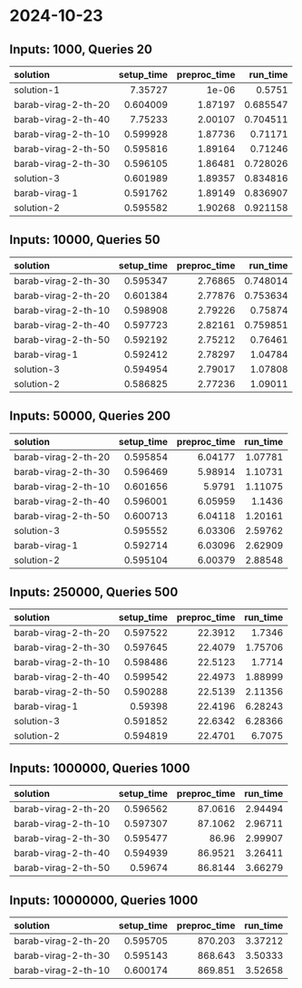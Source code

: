 # 2024-10-23

## Inputs: 1000, Queries 20

| solution            |   setup_time |   preproc_time |   run_time |
|:--------------------|-------------:|---------------:|-----------:|
| solution-1          |     7.35727  |        1e-06   |   0.5751   |
| barab-virag-2-th-20 |     0.604009 |        1.87197 |   0.685547 |
| barab-virag-2-th-40 |     7.75233  |        2.00107 |   0.704511 |
| barab-virag-2-th-10 |     0.599928 |        1.87736 |   0.71171  |
| barab-virag-2-th-50 |     0.595816 |        1.89164 |   0.71246  |
| barab-virag-2-th-30 |     0.596105 |        1.86481 |   0.728026 |
| solution-3          |     0.601989 |        1.89357 |   0.834816 |
| barab-virag-1       |     0.591762 |        1.89149 |   0.836907 |
| solution-2          |     0.595582 |        1.90268 |   0.921158 |

## Inputs: 10000, Queries 50

| solution            |   setup_time |   preproc_time |   run_time |
|:--------------------|-------------:|---------------:|-----------:|
| barab-virag-2-th-30 |     0.595347 |        2.76865 |   0.748014 |
| barab-virag-2-th-20 |     0.601384 |        2.77876 |   0.753634 |
| barab-virag-2-th-10 |     0.598908 |        2.79226 |   0.75874  |
| barab-virag-2-th-40 |     0.597723 |        2.82161 |   0.759851 |
| barab-virag-2-th-50 |     0.592192 |        2.75212 |   0.76461  |
| barab-virag-1       |     0.592412 |        2.78297 |   1.04784  |
| solution-3          |     0.594954 |        2.79017 |   1.07808  |
| solution-2          |     0.586825 |        2.77236 |   1.09011  |

## Inputs: 50000, Queries 200

| solution            |   setup_time |   preproc_time |   run_time |
|:--------------------|-------------:|---------------:|-----------:|
| barab-virag-2-th-20 |     0.595854 |        6.04177 |    1.07781 |
| barab-virag-2-th-30 |     0.596469 |        5.98914 |    1.10731 |
| barab-virag-2-th-10 |     0.601656 |        5.9791  |    1.11075 |
| barab-virag-2-th-40 |     0.596001 |        6.05959 |    1.1436  |
| barab-virag-2-th-50 |     0.600713 |        6.04118 |    1.20161 |
| solution-3          |     0.595552 |        6.03306 |    2.59762 |
| barab-virag-1       |     0.592714 |        6.03096 |    2.62909 |
| solution-2          |     0.595104 |        6.00379 |    2.88548 |

## Inputs: 250000, Queries 500

| solution            |   setup_time |   preproc_time |   run_time |
|:--------------------|-------------:|---------------:|-----------:|
| barab-virag-2-th-20 |     0.597522 |        22.3912 |    1.7346  |
| barab-virag-2-th-30 |     0.597645 |        22.4079 |    1.75706 |
| barab-virag-2-th-10 |     0.598486 |        22.5123 |    1.7714  |
| barab-virag-2-th-40 |     0.599542 |        22.4973 |    1.88999 |
| barab-virag-2-th-50 |     0.590288 |        22.5139 |    2.11356 |
| barab-virag-1       |     0.59398  |        22.4196 |    6.28243 |
| solution-3          |     0.591852 |        22.6342 |    6.28366 |
| solution-2          |     0.594819 |        22.4701 |    6.7075  |

## Inputs: 1000000, Queries 1000

| solution            |   setup_time |   preproc_time |   run_time |
|:--------------------|-------------:|---------------:|-----------:|
| barab-virag-2-th-20 |     0.596562 |        87.0616 |    2.94494 |
| barab-virag-2-th-10 |     0.597307 |        87.1062 |    2.96711 |
| barab-virag-2-th-30 |     0.595477 |        86.96   |    2.99907 |
| barab-virag-2-th-40 |     0.594939 |        86.9521 |    3.26411 |
| barab-virag-2-th-50 |     0.59674  |        86.8144 |    3.66279 |

## Inputs: 10000000, Queries 1000

| solution            |   setup_time |   preproc_time |   run_time |
|:--------------------|-------------:|---------------:|-----------:|
| barab-virag-2-th-20 |     0.595705 |        870.203 |    3.37212 |
| barab-virag-2-th-30 |     0.595143 |        868.643 |    3.50333 |
| barab-virag-2-th-10 |     0.600174 |        869.851 |    3.52658 |